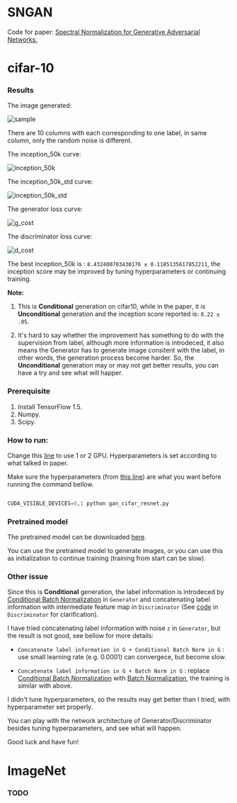 # SNGAN

Code for paper: [Spectral Normalization for Generative Adversarial Networks.](https://openreview.net/forum?id=B1QRgziT-)


# cifar-10


### Results

The image generated:

![sample](https://github.com/watsonyanghx/GAN_Lib_Tensorflow/blob/master/SNGAN/img/samples_99999.png)

There are 10 columns with each corresponding to one label, in same column, only the random noise is different.


The inception_50k curve:

![inception_50k](https://github.com/watsonyanghx/GAN_Lib_Tensorflow/blob/master/SNGAN/img/inception_50k.jpg)


The inception_50k_std curve:

![inception_50k_std](https://github.com/watsonyanghx/GAN_Lib_Tensorflow/blob/master/SNGAN/img/inception_50k_std.jpg)


The generator loss curve:

![g_cost](https://github.com/watsonyanghx/GAN_Lib_Tensorflow/blob/master/SNGAN/img/g_cost.jpg)


The discriminator loss curve:

![d_cost](https://github.com/watsonyanghx/GAN_Lib_Tensorflow/blob/master/SNGAN/img/d_cost.jpg)


The best inception_50k is : `8.432400703430176 ± 0.1185135617852211`, the inception score may be improved by tuning hyperparameters or continuing training.


**Note:**

1. This is **Conditional** generation on cifar10, while in the paper, it is **Unconditional** generation and the inception score reported is: `8.22 ± .05`.

2. It's hard to say whether the improvement has something to do with the supervision from label, although more information is introdeced, it also means the Generator has to generate image consitent with the label, in other words, the generation process become harder. So, the **Unconditional** generation may or may not get better results, you can have a try and see what will happer.


### Prerequisite

1. Install TensorFlow 1.5.
2. Numpy.
3. Scipy.


### How to run:

Change this [line](https://github.com/watsonyanghx/GAN_Lib_Tensorflow/blob/master/SNGAN/gan_cifar_resnet.py#L72) to use 1 or 2 GPU. Hyperparameters is set according to what talked in paper.

Make sure the hyperparameters (from [this line](https://github.com/watsonyanghx/GAN_Lib_Tensorflow/blob/master/SNGAN/gan_cifar_resnet.py#L40)) are what you want before running the command bellow.

``` python

CUDA_VISIBLE_DEVICES=0,1 python gan_cifar_resnet.py

```


### Pretrained model

The pretrained model can be downloaded [here](https://www.dropbox.com/sh/ce5nlk0v0tgq0ah/AABEvy3T2X1WFkYqCV5ze59ga?dl=0).

You can use the pretrained model to generate images, or you can use this as initialization to continue training (training from start can be slow).


### Other issue

Since this is **Conditional** generation, the label information is introdeced by [Conditional Batch Normalization]() in `Generator` and concatenating label information with intermediate feature map in `Discriminator` (See [code]() in `Discriminator` for clarification).

I have tried concatenating label information with noise `z` in `Generator`, but the result is not good, see bellow for more details:


- `Concatenate label information in G + Conditional Batch Norm in G` : use small learning rate (e.g. 0.0001) can convergece, but become slow.

- `Concatenate label information in G + Batch Norm in G` : replace [Conditional Batch Normalization]() with [Batch Normalization](), the training is similar with above.


I didn't tune hyperparameters, so the results may get better than I tried, with hyperparameter set properly.

You can play with the network architecture of Generator/Discriminator besides tuning hyperparameters, and see what will happen. 

Good luck and have fun!


# ImageNet

### TODO



